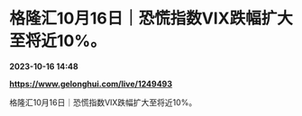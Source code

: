 # 格隆汇10月16日｜恐慌指数VIX跌幅扩大至将近10%。

**2023-10-16 14:48**

**https://www.gelonghui.com/live/1249493**

格隆汇10月16日｜恐慌指数VIX跌幅扩大至将近10%。